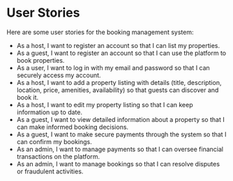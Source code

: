 # User Stories
Here are some user stories for the booking management system:
- As a host, I want to register an account so that I can list my properties.
- As a guest, I want to register an account so that I can use the platform to book properties.
- As a user, I want to log in with my email and password so that I can securely access my account.
- As a host, I want to add a property listing with details (title, description, location, price, amenities, availability) so that guests can discover and book it.
- As a host, I want to edit my property listing so that I can keep information up to date.
- As a guest, I want to view detailed information about a property so that I can make informed booking decisions.
- As a guest, I want to make secure payments through the system so that I can confirm my bookings.
- As an admin, I want to manage payments so that I can oversee financial transactions on the platform.
- As an admin, I want to manage bookings so that I can resolve disputes or fraudulent activities.
